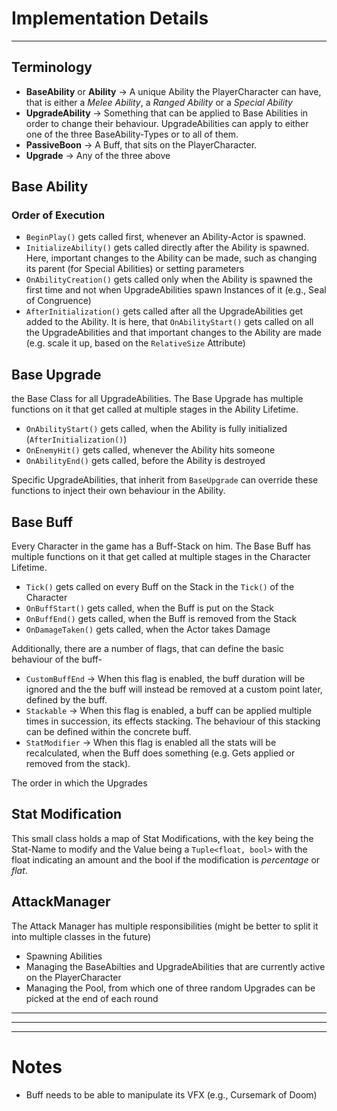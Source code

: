 ﻿# Implementation Details

---

## Terminology

- **BaseAbility** or **Ability** &rarr; A unique Ability the PlayerCharacter can have, that is either a 
*Melee Ability*, a *Ranged Ability* or a *Special Ability*
- **UpgradeAbility** &rarr; Something that can be applied to Base Abilities in order to change their
behaviour. UpgradeAbilities can apply to either one of the three BaseAbility-Types or to all of them.
- **PassiveBoon** &rarr; A Buff, that sits on the PlayerCharacter.
- **Upgrade** &rarr; Any of the three above

## Base Ability

### Order of Execution
- ``BeginPlay()`` gets called first, whenever an Ability-Actor is spawned.
- ``InitializeAbility()`` gets called directly after the Ability is spawned. Here, 
important changes to the Ability can be made, such as changing its parent (for Special Abilities) or setting parameters
- ``OnAbilityCreation()`` gets called only when the Ability is spawned the first time and not
when UpgradeAbilities spawn Instances of it (e.g., Seal of Congruence)
- ``AfterInitialization()`` gets called after all the UpgradeAbilities get added to the Ability.
It is here, that ``OnAbilityStart()`` gets called on all the UpgradeAbilities and that important changes 
to the Ability are made (e.g. scale it up, based on the ``RelativeSize`` Attribute)


## Base Upgrade

the Base Class for all UpgradeAbilities. The Base Upgrade has multiple functions on it that get called at multiple stages in the
Ability Lifetime. 
- ``OnAbilityStart()`` gets called, when the Ability is fully initialized (``AfterInitialization()``)
- ``OnEnemyHit()`` gets called, whenever the Ability hits someone
- ``OnAbilityEnd()`` gets called, before the Ability is destroyed

Specific UpgradeAbilities, that inherit from ``BaseUpgrade`` can override these functions to inject their own behaviour
in the Ability.

## Base Buff

Every Character in the game has a Buff-Stack on him. The Base Buff has multiple functions on it that get called at multiple stages in the
Character Lifetime.
- ``Tick()`` gets called on every Buff on the Stack in the ``Tick()`` of the Character
- ``OnBuffStart()`` gets called, when the Buff is put on the Stack
- ``OnBuffEnd()`` gets called, when the Buff is removed from the Stack
- ``OnDamageTaken()`` gets called, when the Actor takes Damage

Additionally, there are a number of flags, that can define the basic behaviour of the buff-
- ``CustomBuffEnd`` &rarr; When this flag is enabled, the buff duration will be ignored and the the buff will instead be removed at a
custom point later, defined by the buff.
- ``Stackable`` &rarr; When this flag is enabled, a buff can be applied multiple times in succession, its effects stacking.
The behaviour of this stacking can be defined within the concrete buff.
- ``StatModifier`` &rarr; When this flag is enabled all the stats will be recalculated, when the Buff does something (e.g. Gets applied or removed from the stack).

The order in which the Upgrades 

## Stat Modification

This small class holds a map of Stat Modifications, with the key being the Stat-Name to modify and the Value being a 
``Tuple<float, bool>`` with the float indicating an amount and the bool if the modification is *percentage* or *flat*. 

## AttackManager

The Attack Manager has multiple responsibilities (might be better to split it into multiple
classes in the future)
- Spawning Abilities
- Managing the BaseAbilties and UpgradeAbilities that are currently active on the PlayerCharacter
- Managing the Pool, from which one of three random Upgrades can be picked at the end of each round

---
---
---

# Notes

- Buff needs to be able to manipulate its VFX (e.g., Cursemark of Doom)
